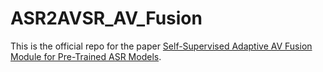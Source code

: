 # ASR2AVSR_AV_Fusion

This is the official repo for the paper [Self-Supervised Adaptive AV Fusion Module for Pre-Trained ASR Models]([https://www.example.com](https://arxiv.org/abs/2312.13873)).
